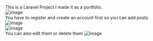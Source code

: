 This is a Laravel Project I made it as a portfolio.
<br>
![image](https://user-images.githubusercontent.com/38375272/40233201-4b13c22a-5aa2-11e8-9d17-350fae357916.png)
<br>
You have to register and create an account first so you can add posts
![image](https://user-images.githubusercontent.com/38375272/40233421-36213f36-5aa3-11e8-8288-e539703d3967.png)
<br>
![image](https://user-images.githubusercontent.com/38375272/40233455-568c28f8-5aa3-11e8-8ee4-7d08aa675220.png)
<br>
You can also edit them or delete them
![image](https://user-images.githubusercontent.com/38375272/40233652-2f290668-5aa4-11e8-9652-82028c27ba83.png)


